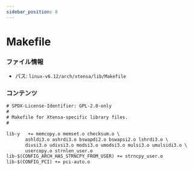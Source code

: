 ```yaml
---
sidebar_position: 8
---
```

# Makefile

### ファイル情報

- パス: `linux-v6.12/arch/xtensa/lib/Makefile`

### コンテンツ

```txt
# SPDX-License-Identifier: GPL-2.0-only
#
# Makefile for Xtensa-specific library files.
#

lib-y	+= memcopy.o memset.o checksum.o \
	   ashldi3.o ashrdi3.o bswapdi2.o bswapsi2.o lshrdi3.o \
	   divsi3.o udivsi3.o modsi3.o umodsi3.o mulsi3.o umulsidi3.o \
	   usercopy.o strnlen_user.o
lib-$(CONFIG_ARCH_HAS_STRNCPY_FROM_USER) += strncpy_user.o
lib-$(CONFIG_PCI) += pci-auto.o

```
